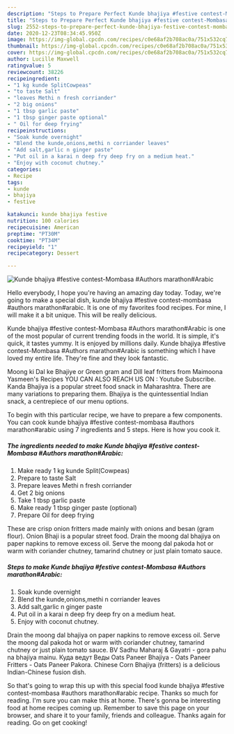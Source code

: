 ```yaml
---
description: "Steps to Prepare Perfect Kunde bhajiya #festive contest-Mombasa #Authors marathon#Arabic"
title: "Steps to Prepare Perfect Kunde bhajiya #festive contest-Mombasa #Authors marathon#Arabic"
slug: 2552-steps-to-prepare-perfect-kunde-bhajiya-festive-contest-mombasa-authors-marathonarabic
date: 2020-12-23T08:34:45.950Z
image: https://img-global.cpcdn.com/recipes/c0e68af2b708ac0a/751x532cq70/kunde-bhajiya-festive-contest-mombasa-authors-marathonarabic-recipe-main-photo.jpg
thumbnail: https://img-global.cpcdn.com/recipes/c0e68af2b708ac0a/751x532cq70/kunde-bhajiya-festive-contest-mombasa-authors-marathonarabic-recipe-main-photo.jpg
cover: https://img-global.cpcdn.com/recipes/c0e68af2b708ac0a/751x532cq70/kunde-bhajiya-festive-contest-mombasa-authors-marathonarabic-recipe-main-photo.jpg
author: Lucille Maxwell
ratingvalue: 5
reviewcount: 38226
recipeingredient:
- "1 kg kunde SplitCowpeas"
- "to taste Salt"
- "leaves Methi n fresh corriander"
- "2 big onions"
- "1 tbsp garlic paste"
- "1 tbsp ginger paste optional"
- " Oil for deep frying"
recipeinstructions:
- "Soak kunde overnight"
- "Blend the kunde,onions,methi n corriander leaves"
- "Add salt,garlic n ginger paste"
- "Put oil in a karai n deep fry deep fry on a medium heat."
- "Enjoy with coconut chutney."
categories:
- Recipe
tags:
- kunde
- bhajiya
- festive

katakunci: kunde bhajiya festive 
nutrition: 100 calories
recipecuisine: American
preptime: "PT30M"
cooktime: "PT34M"
recipeyield: "1"
recipecategory: Dessert

---
```



![Kunde bhajiya #festive contest-Mombasa #Authors marathon#Arabic](https://img-global.cpcdn.com/recipes/c0e68af2b708ac0a/751x532cq70/kunde-bhajiya-festive-contest-mombasa-authors-marathonarabic-recipe-main-photo.jpg)

Hello everybody, I hope you're having an amazing day today. Today, we're going to make a special dish, kunde bhajiya #festive contest-mombasa #authors marathon#arabic. It is one of my favorites food recipes. For mine, I will make it a bit unique. This will be really delicious.

Kunde bhajiya #festive contest-Mombasa #Authors marathon#Arabic is one of the most popular of current trending foods in the world. It is simple, it's quick, it tastes yummy. It is enjoyed by millions daily. Kunde bhajiya #festive contest-Mombasa #Authors marathon#Arabic is something which I have loved my entire life. They're fine and they look fantastic.

Moong ki Dal ke Bhajiye or Green gram and Dill leaf fritters from Maimoona Yasmeen&#39;s Recipes YOU CAN ALSO REACH US ON : Youtube Subscribe. Kanda Bhajiya is a popular street food snack in Maharashtra. There are many variations to preparing them. Bhajiya is the quintessential Indian snack, a centrepiece of our menu options.


To begin with this particular recipe, we have to prepare a few components. You can cook kunde bhajiya #festive contest-mombasa #authors marathon#arabic using 7 ingredients and 5 steps. Here is how you cook it.

<!--inarticleads1-->

##### The ingredients needed to make Kunde bhajiya #festive contest-Mombasa #Authors marathon#Arabic:

1. Make ready 1 kg kunde Split(Cowpeas)
1. Prepare to taste Salt
1. Prepare leaves Methi n fresh corriander
1. Get 2 big onions
1. Take 1 tbsp garlic paste
1. Make ready 1 tbsp ginger paste (optional)
1. Prepare  Oil for deep frying


These are crisp onion fritters made mainly with onions and besan (gram flour). Onion Bhaji is a popular street food. Drain the moong dal bhajiya on paper napkins to remove excess oil. Serve the moong dal pakoda hot or warm with coriander chutney, tamarind chutney or just plain tomato sauce. 

<!--inarticleads2-->

##### Steps to make Kunde bhajiya #festive contest-Mombasa #Authors marathon#Arabic:

1. Soak kunde overnight
1. Blend the kunde,onions,methi n corriander leaves
1. Add salt,garlic n ginger paste
1. Put oil in a karai n deep fry deep fry on a medium heat.
1. Enjoy with coconut chutney.


Drain the moong dal bhajiya on paper napkins to remove excess oil. Serve the moong dal pakoda hot or warm with coriander chutney, tamarind chutney or just plain tomato sauce. BV Sadhu Maharaj &amp; Gayatri - gora pahu na bhajiya mainu. Куда ведут Веды Oats Paneer Bhajiya - Oats Paneer Fritters - Oats Paneer Pakora. Chinese Corn Bhajiya (fritters) is a delicious Indian-Chinese fusion dish. 

So that's going to wrap this up with this special food kunde bhajiya #festive contest-mombasa #authors marathon#arabic recipe. Thanks so much for reading. I'm sure you can make this at home. There's gonna be interesting food at home recipes coming up. Remember to save this page on your browser, and share it to your family, friends and colleague. Thanks again for reading. Go on get cooking!
